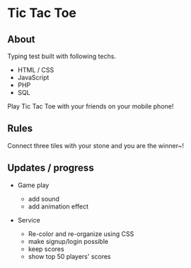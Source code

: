 # Tic Tac Toe

## About

Typing test built with following techs.
 + HTML / CSS
 + JavaScript
 + PHP
 + SQL

Play Tic Tac Toe with your friends on your mobile phone!

## Rules

Connect three tiles with your stone and you are the winner~!

## Updates / progress

 + Game play
    - add sound
    - add animation effect

 + Service
    - Re-color and re-organize using CSS
    - make signup/login possible
    - keep scores
    - show top 50 players' scores